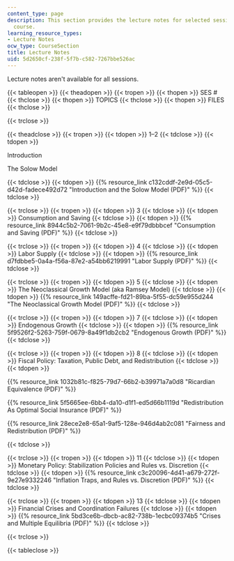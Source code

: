 ```yaml
---
content_type: page
description: This section provides the lecture notes for selected sessions of the
  course.
learning_resource_types:
- Lecture Notes
ocw_type: CourseSection
title: Lecture Notes
uid: 5d2650cf-238f-5f7b-c582-7267bbe526ac
---
```


Lecture notes aren't available for all sessions.

{{< tableopen >}}
{{< theadopen >}}
{{< tropen >}}
{{< thopen >}}
SES #
{{< thclose >}}
{{< thopen >}}
TOPICS
{{< thclose >}}
{{< thopen >}}
FILES
{{< thclose >}}

{{< trclose >}}

{{< theadclose >}}
{{< tropen >}}
{{< tdopen >}}
1–2
{{< tdclose >}}
{{< tdopen >}}


Introduction

The Solow Model


{{< tdclose >}}
{{< tdopen >}}
{{% resource_link c132cddf-2e9d-05c5-d42d-fadece492d72 "Introduction and the Solow Model (PDF)" %}}
{{< tdclose >}}

{{< trclose >}}
{{< tropen >}}
{{< tdopen >}}
3
{{< tdclose >}}
{{< tdopen >}}
Consumption and Saving
{{< tdclose >}}
{{< tdopen >}}
{{% resource_link 8944c5b2-7061-9b2c-45e8-e9f79dbbbcef "Consumption and Saving (PDF)" %}}
{{< tdclose >}}

{{< trclose >}}
{{< tropen >}}
{{< tdopen >}}
4
{{< tdclose >}}
{{< tdopen >}}
Labor Supply
{{< tdclose >}}
{{< tdopen >}}
{{% resource_link d7fdbbe5-0a4a-f56a-87e2-a54bb6219991 "Labor Supply (PDF)" %}}
{{< tdclose >}}

{{< trclose >}}
{{< tropen >}}
{{< tdopen >}}
5
{{< tdclose >}}
{{< tdopen >}}
The Neoclassical Growth Model (aka Ramsey Model)
{{< tdclose >}}
{{< tdopen >}}
{{% resource_link 149acffe-fd21-89ba-5f55-dc59e955d244 "The Neoclassical Growth Model (PDF)" %}}
{{< tdclose >}}

{{< trclose >}}
{{< tropen >}}
{{< tdopen >}}
7
{{< tdclose >}}
{{< tdopen >}}
Endogenous Growth
{{< tdclose >}}
{{< tdopen >}}
{{% resource_link 5f9526f2-5263-759f-0679-8a49f1db2cb2 "Endogenous Growth (PDF)" %}}
{{< tdclose >}}

{{< trclose >}}
{{< tropen >}}
{{< tdopen >}}
8
{{< tdclose >}}
{{< tdopen >}}
Fiscal Policy: Taxation, Public Debt, and Redistribution
{{< tdclose >}}
{{< tdopen >}}


{{% resource_link 1032b81c-f825-79d7-66b2-b39971a7a0d8 "Ricardian Equivalence (PDF)" %}}

{{% resource_link 5f5665ee-6bb4-da10-d1f1-ed5d66b1119d "Redistribution As Optimal Social Insurance (PDF)" %}}

{{% resource_link 28ece2e8-65a1-9af5-128e-946d4ab2c081 "Fairness and Redistribution (PDF)" %}}


{{< tdclose >}}

{{< trclose >}}
{{< tropen >}}
{{< tdopen >}}
11
{{< tdclose >}}
{{< tdopen >}}
Monetary Policy: Stabilization Policies and Rules vs. Discretion
{{< tdclose >}}
{{< tdopen >}}
{{% resource_link c3c20096-4d41-a679-272f-9e27e9332246 "Inflation Traps, and Rules vs. Discretion (PDF)" %}}
{{< tdclose >}}

{{< trclose >}}
{{< tropen >}}
{{< tdopen >}}
13
{{< tdclose >}}
{{< tdopen >}}
Financial Crises and Coordination Failures
{{< tdclose >}}
{{< tdopen >}}
{{% resource_link 5bd3ce6b-dbcb-ac82-738b-1ecbc09374b5 "Crises and Multiple Equilibria (PDF)" %}}
{{< tdclose >}}

{{< trclose >}}

{{< tableclose >}}